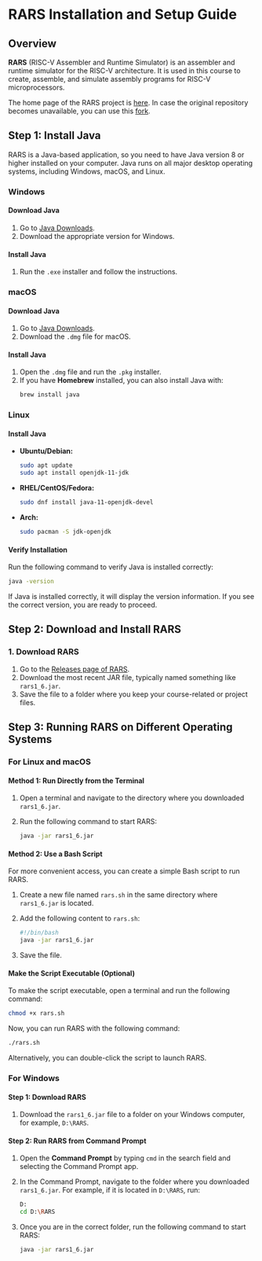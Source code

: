 # RARS Installation and Setup Guide

## Overview

**RARS** (RISC-V Assembler and Runtime Simulator) is an assembler and runtime simulator for the RISC-V architecture. It is used in this course to create, assemble, and simulate assembly programs for RISC-V microprocessors.

The home page of the RARS project is [here](https://github.com/TheThirdOne/rars). In case the original repository becomes unavailable, you can use this [fork](https://github.com/andrewt0301/rars).

## Step 1: Install Java

RARS is a Java-based application, so you need to have Java version 8 or higher installed on your computer. Java runs on all major desktop operating systems, including Windows, macOS, and Linux.

### Windows

#### Download Java
1. Go to [Java Downloads](https://www.oracle.com/java/technologies/javase-downloads.html).
2. Download the appropriate version for Windows.

#### Install Java
1. Run the `.exe` installer and follow the instructions.

### macOS

#### Download Java
1. Go to [Java Downloads](https://www.oracle.com/java/technologies/javase-downloads.html).
2. Download the `.dmg` file for macOS.

#### Install Java
1. Open the `.dmg` file and run the `.pkg` installer.
2. If you have **Homebrew** installed, you can also install Java with:
   ```bash
   brew install java
   ```

### Linux

#### Install Java

- **Ubuntu/Debian:**
   ```bash
   sudo apt update
   sudo apt install openjdk-11-jdk
   ```

- **RHEL/CentOS/Fedora:**
   ```bash
   sudo dnf install java-11-openjdk-devel
   ```

- **Arch:**
   ```bash
   sudo pacman -S jdk-openjdk
   ```

#### Verify Installation
Run the following command to verify Java is installed correctly:

```bash
java -version
```

If Java is installed correctly, it will display the version information. If you see the correct version, you are ready to proceed.


## Step 2: Download and Install RARS

### 1. Download RARS

1. Go to the [Releases page of RARS](https://github.com/TheThirdOne/rars).
2. Download the most recent JAR file, typically named something like `rars1_6.jar`.
3. Save the file to a folder where you keep your course-related or project files.

## Step 3: Running RARS on Different Operating Systems

### For Linux and macOS

#### Method 1: Run Directly from the Terminal

1. Open a terminal and navigate to the directory where you downloaded `rars1_6.jar`.
2. Run the following command to start RARS:

   ```bash
   java -jar rars1_6.jar
   ```

#### Method 2: Use a Bash Script

For more convenient access, you can create a simple Bash script to run RARS.

1. Create a new file named `rars.sh` in the same directory where `rars1_6.jar` is located.
2. Add the following content to `rars.sh`:

   ```bash
   #!/bin/bash
   java -jar rars1_6.jar
   ```

3. Save the file.

#### Make the Script Executable (Optional)

To make the script executable, open a terminal and run the following command:

```bash
chmod +x rars.sh
```

Now, you can run RARS with the following command:

```bash
./rars.sh
```

Alternatively, you can double-click the script to launch RARS.

### For Windows

#### Step 1: Download RARS

1. Download the `rars1_6.jar` file to a folder on your Windows computer, for example, `D:\RARS`.

#### Step 2: Run RARS from Command Prompt

1. Open the **Command Prompt** by typing `cmd` in the search field and selecting the Command Prompt app.
2. In the Command Prompt, navigate to the folder where you downloaded `rars1_6.jar`. For example, if it is located in `D:\RARS`, run:

   ```bash
   D:
   cd D:\RARS
   ```

3. Once you are in the correct folder, run the following command to start RARS:

   ```bash
   java -jar rars1_6.jar
   ```
